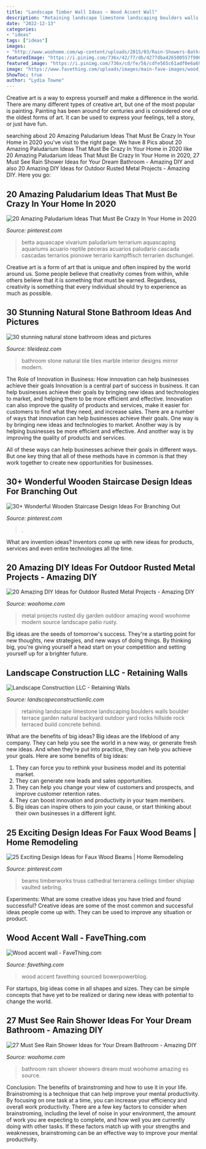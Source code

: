 ```yaml
---
title: "Landscape Timber Wall Ideas ~ Wood Accent Wall"
description: "Retaining landscape limestone landscaping boulders walls boulder terrace garden natural backyard outdoor yard rocks hillside rock terraced build concrete behind"
date: "2022-12-13"
categories:
- "ideas"
tags: ["ideas"]
images:
- "http://www.woohome.com/wp-content/uploads/2015/03/Rain-Showers-Bathroom-ideas-woohome-23.jpg"
featuredImage: "https://i.pinimg.com/736x/42/77/db/4277dba426500557f900e05d8ddd6d98.jpg"
featured_image: "https://i.pinimg.com/736x/cd/fe/56/cdfe565c61adf0e6a69714f68032a5b2.jpg"
image: "https://www.favething.com/uploads/images/main-fave-images/wood_accent_wall-1.jpg"
ShowToc: true
author: "Lydia Towne"
---
```



Creative art is a way to express yourself and make a difference in the world. There are many different types of creative art, but one of the most popular is painting. Painting has been around for centuries and is considered one of the oldest forms of art. It can be used to express your feelings, tell a story, or just have fun.

	

		
searching about 20 Amazing Paludarium Ideas That Must Be Crazy In Your Home in 2020 you've visit to the right page. We have 8 Pics about 20 Amazing Paludarium Ideas That Must Be Crazy In Your Home in 2020 like 20 Amazing Paludarium Ideas That Must Be Crazy In Your Home in 2020, 27 Must See Rain Shower Ideas for Your Dream Bathroom - Amazing DIY and also 20 Amazing DIY Ideas for Outdoor Rusted Metal Projects - Amazing DIY. Here you go:
		
    
## 20 Amazing Paludarium Ideas That Must Be Crazy In Your Home In 2020

<img loading=lazy src="https://i.pinimg.com/736x/42/77/db/4277dba426500557f900e05d8ddd6d98.jpg" onerror="this.onerror=null;this.src='https://tse3.mm.bing.net/th?id=OIP.-W0PqnS-210xxiKX1MH7EQHaKc&amp;pid=15.1';" alt="20 Amazing Paludarium Ideas That Must Be Crazy In Your Home in 2020">

_Source: pinterest.com_

>betta aquascape vivarium paludarium terrarium aquascaping aquariums acuario reptile peceras acuarios paludario cascada cascadas terrarios pionowe terrario kampffisch terrarien dschungel. 

	

Creative art is a form of art that is unique and often inspired by the world around us. Some people believe that creativity comes from within, while others believe that it is something that must be earned. Regardless, creativity is something that every individual should try to experience as much as possible.

    
## 30 Stunning Natural Stone Bathroom Ideas And Pictures

<img loading=lazy src="http://www.tileideaz.com/wp-content/uploads/2015/09/StoneTiledbathroom.jpg" onerror="this.onerror=null;this.src='https://tse4.mm.bing.net/th?id=OIP.JNcWFXGzKZhbtjEvjqLh1QHaLH&amp;pid=15.1';" alt="30 stunning natural stone bathroom ideas and pictures">

_Source: tileideaz.com_

>bathroom stone natural tile tiles marble interior designs mirror modern. 

	

The Role of Innovation in Business: How innovation can help businesses achieve their goals
Innovation is a central part of success in business. It can help businesses achieve their goals by bringing new ideas and technologies to market, and helping them to be more efficient and effective. Innovation can also improve the quality of products and services, make it easier for customers to find what they need, and increase sales.
There are a number of ways that innovation can help businesses achieve their goals. One way is by bringing new ideas and technologies to market. Another way is by helping businesses be more efficient and effective. And another way is by improving the quality of products and services.

All of these ways can help businesses achieve their goals in different ways. But one key thing that all of these methods have in common is that they work together to create new opportunities for businesses.

    
## 30+ Wonderful Wooden Staircase Design Ideas For Branching Out

<img loading=lazy src="https://i.pinimg.com/736x/cd/fe/56/cdfe565c61adf0e6a69714f68032a5b2.jpg" onerror="this.onerror=null;this.src='https://tse1.mm.bing.net/th?id=OIP.cpSwqt1e0wdFM6Q4KpYaaAHaML&amp;pid=15.1';" alt="30+ Wonderful Wooden Staircase Design Ideas For Branching Out">

_Source: pinterest.com_

>. 

	

What are invention ideas?
Inventors come up with new ideas for products, services and even entire technologies all the time.

    
## 20 Amazing DIY Ideas For Outdoor Rusted Metal Projects - Amazing DIY

<img loading=lazy src="http://www.woohome.com/wp-content/uploads/2016/02/rusted-metal-projects-woohome-19.jpg" onerror="this.onerror=null;this.src='https://tse1.mm.bing.net/th?id=OIP.Mxbx0GyJRQoq3ajRCWyCmQHaK5&amp;pid=15.1';" alt="20 Amazing DIY Ideas for Outdoor Rusted Metal Projects - Amazing DIY">

_Source: woohome.com_

>metal projects rusted diy garden outdoor amazing wood woohome modern source landscape patio rusty. 

	

Big ideas are the seeds of tomorrow's success. They're a starting point for new thoughts, new strategies, and new ways of doing things. By thinking big, you're giving yourself a head start on your competition and setting yourself up for a brighter future.

    
## Landscape Construction LLC - Retaining Walls

<img loading=lazy src="http://landscapeconstructionllc.com/yahoo_site_admin/assets/images/limestone_martha.243153150_std.JPG" onerror="this.onerror=null;this.src='https://tse3.mm.bing.net/th?id=OIP.smQYS7GTRhLW4zYZn5RTrgHaJ3&amp;pid=15.1';" alt="Landscape Construction LLC - Retaining Walls">

_Source: landscapeconstructionllc.com_

>retaining landscape limestone landscaping boulders walls boulder terrace garden natural backyard outdoor yard rocks hillside rock terraced build concrete behind. 

	

What are the benefits of big ideas?
Big ideas are the lifeblood of any company. They can help you see the world in a new way, or generate fresh new ideas. And when they’re put into practice, they can help you achieve your goals. Here are some benefits of big ideas: 
1. They can force you to rethink your business model and its potential market.
2. They can generate new leads and sales opportunities.
3. They can help you change your view of customers and prospects, and improve customer retention rates. 
4. They can boost innovation and productivity in your team members. 
5. Big ideas can inspire others to join your cause, or start thinking about their own businesses in a different light. 

    
## 25 Exciting Design Ideas For Faux Wood Beams | Home Remodeling

<img loading=lazy src="https://i.pinimg.com/736x/d6/50/7c/d6507c7e4ccfaa1767b343d14e699ce4.jpg" onerror="this.onerror=null;this.src='https://tse2.mm.bing.net/th?id=OIP.ml2nIoKP-GVavwMd2xsZXgHaKf&amp;pid=15.1';" alt="25 Exciting Design Ideas for Faux Wood Beams | Home Remodeling">

_Source: pinterest.com_

>beams timberworks truss cathedral terranera ceilings timber shiplap vaulted sebring. 

	

Experiments: What are some creative ideas you have tried and found successful?
Creative ideas are some of the most common and successful ideas people come up with. They can be used to improve any situation or product.

    
## Wood Accent Wall - FaveThing.com

<img loading=lazy src="https://www.favething.com/uploads/images/main-fave-images/wood_accent_wall-1.jpg" onerror="this.onerror=null;this.src='https://tse1.mm.bing.net/th?id=OIP.vVErq-OaZmJxIr357qjJAQHaLH&amp;pid=15.1';" alt="Wood accent wall - FaveThing.com">

_Source: favething.com_

>wood accent favething sourced bowerpowerblog. 

	

For startups, big ideas come in all shapes and sizes. They can be simple concepts that have yet to be realized or daring new ideas with potential to change the world.

    
## 27 Must See Rain Shower Ideas For Your Dream Bathroom - Amazing DIY

<img loading=lazy src="http://www.woohome.com/wp-content/uploads/2015/03/Rain-Showers-Bathroom-ideas-woohome-23.jpg" onerror="this.onerror=null;this.src='https://tse3.mm.bing.net/th?id=OIP.RDn-Tgu5nHGiDmq45XfL8QHaLH&amp;pid=15.1';" alt="27 Must See Rain Shower Ideas for Your Dream Bathroom - Amazing DIY">

_Source: woohome.com_

>bathroom rain shower showers dream must woohome amazing es source. 

	

Conclusion: The benefits of brainstroming and how to use it in your life.
Brainstroming is a technique that can help improve your mental productivity. By focusing on one task at a time, you can increase your efficiency and overall work productivity. There are a few key factors to consider when brainstroming, including the level of noise in your environment, the amount of work you are expecting to complete, and how well you are currently doing with other tasks. If these factors match up with your strengths and weaknesses, brainstroming can be an effective way to improve your mental productivity.

